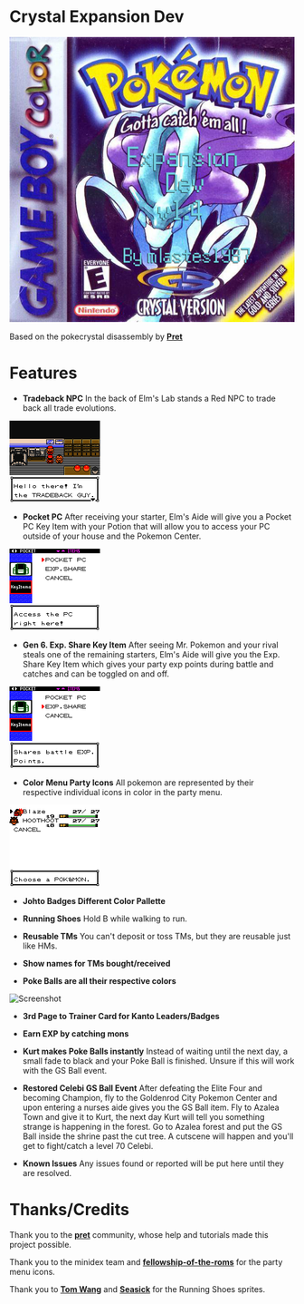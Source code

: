 # Crystal Expansion Dev

![Screenshot](crystal-expansion-dev-box-art.jpg)

Based on the pokecrystal disassembly by [**Pret**](https://github.com/pret/pokecrystal)

# Features

- **Tradeback NPC** In the back of Elm's Lab stands a Red NPC to trade back all trade evolutions.

![Screenshot](crystal-expansion-dev-0.png)

- **Pocket PC** After receiving your starter, Elm's Aide will give you a Pocket PC Key Item with your Potion that will allow you to access your PC outside of your house and the Pokemon Center.

![Screenshot](crystal-expansion-dev-1.png)

- **Gen 6. Exp. Share Key Item** After seeing Mr. Pokemon and your rival steals one of the remaining starters, Elm's Aide will give you the Exp. Share Key Item which gives your party exp points during battle and catches and can be toggled on and off.

![Screenshot](crystal-expansion-dev-2.png)

- **Color Menu Party Icons** All pokemon are represented by their respective individual icons in color in the party menu.

![Screenshot](crystal-expansion-dev-3.png)

- **Johto Badges Different Color Pallette**

- **Running Shoes** Hold B while walking to run.

- **Reusable TMs** You can't deposit or toss TMs, but they are reusable just like HMs.

- **Show names for TMs bought/received**

- **Poke Balls are all their respective colors**

![Screenshot](ball-icons.png)

- **3rd Page to Trainer Card for Kanto Leaders/Badges**

- **Earn EXP by catching mons**

- **Kurt makes Poke Balls instantly** Instead of waiting until the next day, a small fade to black and your Poke Ball is finished.  Unsure if this will work with the GS Ball event.

- **Restored Celebi GS Ball Event** After defeating the Elite Four and becoming Champion, fly to the Goldenrod City Pokemon Center and upon entering a nurses aide gives you the GS Ball item.  Fly to Azalea Town and give it to Kurt, the next day Kurt will tell you something strange is happening in the forest.  Go to Azalea forest and put the GS Ball inside the shrine past the cut tree.  A cutscene will happen and you'll get to fight/catch a level 70 Celebi.

- **Known Issues** Any issues found or reported will be put here until they are resolved.

# Thanks/Credits

Thank you to the [**pret**](https://pret.github.io) community, whose help and tutorials made this project possible.

Thank you to the minidex team and [**fellowship-of-the-roms**](https://github.com/fellowship-of-the-roms/CrystalShireEngine) for the party menu icons.

Thank you to [**Tom Wang**](https://github.com/froyomuffin) and [**Seasick**](https://github.com/SeasickShore) for the Running Shoes sprites.
